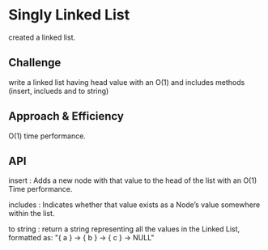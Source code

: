 # Singly Linked List
created a linked list.
## Challenge
write a linked list having head value with an O(1) and includes methods (insert, inclueds and to string)
## Approach & Efficiency
O(1) time performance.

## API

insert : Adds a new node with that value to the head of the list with an O(1) Time performance.

includes : Indicates whether that value exists as a Node’s value somewhere within the list.

to string : return a string representing all the values in the Linked List, formatted as:
"{ a } -> { b } -> { c } -> NULL"